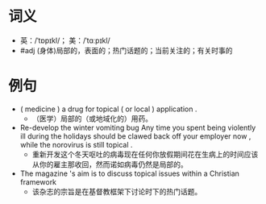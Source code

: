 # 词义
- 英：/ˈtɒpɪkl/； 美：/ˈtɑːpɪkl/
- #adj (身体)局部的，表面的；热门话题的；当前关注的；有关时事的
# 例句
- ( medicine ) a drug for topical ( or local ) application .
	- （医学）局部的（或地域化的）用药。
- Re-develop the winter vomiting bug Any time you spent being violently ill during the holidays should be clawed back off your employer now , while the norovirus is still topical .
	- 重新开发这个冬天呕吐的病毒现在任何你放假期间花在生病上的时间应该从你的雇主那收回，然而诺如病毒仍然是局部的。
- The magazine 's aim is to discuss topical issues within a Christian framework
	- 该杂志的宗旨是在基督教框架下讨论时下的热门话题。
